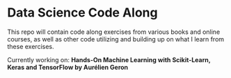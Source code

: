 # Data Science Code Along

This repo will contain code along exercises from various books and online courses, as well as other code utilizing and building up on what I learn from these exercises.

Currently working on: **Hands-On Machine Learning with Scikit-Learn, Keras and TensorFlow by Aurélien Geron**